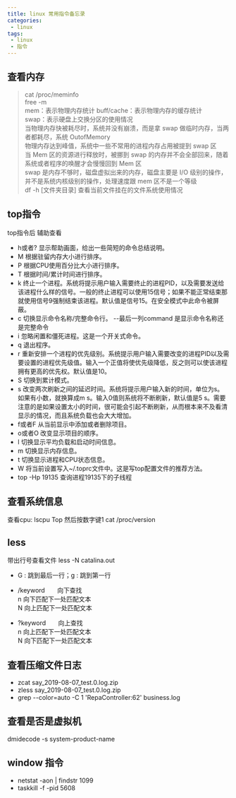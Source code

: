 ```yaml
---
title: linux 常用指令备忘录
categories:
 - linux
tags: 
 - linux
 - 指令
---
```


## 查看内存  

> cat /proc/meminfo  
> free -m  
> mem：表示物理内存统计
> buff/cache：表示物理内存的缓存统计  
> swap：表示硬盘上交换分区的使用情况  
> 当物理内存快被耗尽时，系统并没有崩溃，而是拿 swap 做临时内存，当两者都耗尽，系统 OutofMemory  
> 物理内存达到峰值，系统中一些不常用的进程内存占用被提到 swap 区  
> 当 Mem 区的资源进行释放时，被挪到 swap 的内存并不会全部回来，随着系统或者程序的唤醒才会慢慢回到 Mem 区  
> swap 是内存不够时，磁盘虚拟出来的内存，磁盘主要是 I/O 级别的操作，并不是系统内核级别的操作，处理速度跟 mem 区不是一个等级  
> df -h [文件夹目录]  查看当前文件挂在的文件系统使用情况

## top指令

top指令后 辅助查看

* h或者? 显示帮助画面，给出一些简短的命令总结说明。
* M 根据驻留内存大小进行排序。  
* P 根据CPU使用百分比大小进行排序。  
* T 根据时间/累计时间进行排序。  
* k 终止一个进程。系统将提示用户输入需要终止的进程PID，以及需要发送给该进程什么样的信号。一般的终止进程可以使用15信号；如果不能正常结束那就使用信号9强制结束该进程。默认值是信号15。在安全模式中此命令被屏蔽。
* c 切换显示命令名称/完整命令行。 --最后一列command 是显示命令名称还是完整命令  
* i 忽略闲置和僵死进程。这是一个开关式命令。  
* q 退出程序。  
* r 重新安排一个进程的优先级别。系统提示用户输入需要改变的进程PID以及需要设置的进程优先级值。输入一个正值将使优先级降低，反之则可以使该进程拥有更高的优先权。默认值是10。  
* S 切换到累计模式。  
* s 改变两次刷新之间的延迟时间。系统将提示用户输入新的时间，单位为s。如果有小数，就换算成m s。输入0值则系统将不断刷新，默认值是5 s。需要注意的是如果设置太小的时间，很可能会引起不断刷新，从而根本来不及看清显示的情况，而且系统负载也会大大增加。  
* f或者F 从当前显示中添加或者删除项目。  
* o或者O 改变显示项目的顺序。  
* l 切换显示平均负载和启动时间信息。  
* m 切换显示内存信息。  
* t 切换显示进程和CPU状态信息。  
* W 将当前设置写入~/.toprc文件中。这是写top配置文件的推荐方法。
* top -Hp 19135 查询进程19135下的子线程

## 查看系统信息

查看cpu: 
lscpu
Top 然后按数字键1
cat /proc/version


## less

带出行号查看文件
less -N catalina.out

* G : 跳到最后一行；g : 跳到第一行  

* /keyword　　向下查找  
n    向下匹配下一处匹配文本  
N    向上匹配下一处匹配文本

* ?keyword　　向上查找  
n    向上匹配下一处匹配文本  
N    向下匹配下一处匹配文本

## 查看压缩文件日志

* zcat say_2019-08-07_test.0.log.zip  
* zless say_2019-08-07_test.0.log.zip  
* grep --color=auto -C 1 'RepaController:62'  business.log

## 查看是否是虚拟机

dmidecode -s system-product-name

## window 指令

* netstat -aon \| findstr 1099
* taskkill -f -pid 5608
